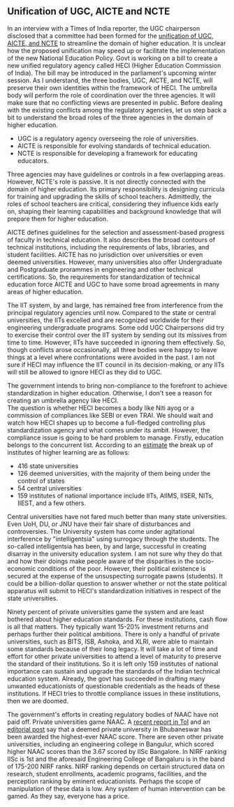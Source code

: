 ## Unification of UGC, AICTE and NCTE

In an interview with a Times of India reporter, the UGC chairperson disclosed that a committee had been formed
for the [unification of UGC, AICTE, and NCTE](https://am.linkedin.com/posts/mamidala-jagadesh-kumar-76b090146_manash-gohain-of-times-of-india-writes-the-activity-6896151745542901760-HVLe?trk=public_profile_like_view) to streamline the domain of higher education. It is unclear how the proposed unification may speed up or facilitate the
implementation of the new National Education Policy. Govt is working on a bill to create a new unified 
regulatory agency called HECI (Higher Education Commission of India). The bill may be introduced in the parliament's
upcoming winter session. As I understand, the three bodies, UGC, AICTE, and NCTE, will preserve their own identities 
within the framework of HECI. The umbrella body will perform the role of coordination over the three agencies.
It will make sure that no conflicting views are presented in public. Before dealing with the existing conflicts among
the regulatory agencies, let us step back a bit to understand the broad roles of the three agencies in the domain of 
higher education.

- UGC is a regulatory agency overseeing the role of universities.
- AICTE is responsible for evolving standards of technical education.
- NCTE is responsible for developing a framework for educating educators.

Three agencies may have guidelines or controls in a few overlapping areas. However,
NCTE's role is passive. It is not directly connected with the domain of higher education. Its primary responsibility
is designing curricula for training and upgrading the skills of school teachers. Admittedly, the roles of school
teachers are critical, considering they influence kids early on, shaping their learning capabilities and 
background knowledge that will prepare them for higher education. 

AICTE defines guidelines for the selection and assessment-based progress of faculty in technical education. It also
describes the broad contours of technical institutions, including the requirements of labs, libraries, and student
facilities. AICTE has no jurisdiction over universities or even deemed universities. However, many universities 
also offer Undergraduate and Postgraduate prorammes in engineering and other technical certifications. So, 
the requirements for standardization of technical education force AICTE and UGC to have some broad 
agreements in many areas of higher education. 

The IIT system, by and large, has remained free from interference from the principal regulatory agencies until now.
Compared to the state or central universities, the IITs excelled and are recognized worldwide for their engineering undergraduate programs. Some odd UGC Chairpersons did try to exercise their control over the IIT system by sending out its missives from time to time. However, IITs have succeeded in ignoring them effectively. 
So, though conflicts arose occasionally, all three bodies were happy to leave things at a 
level where confrontations were avoided in the past. I am not sure if 
HECI may influence the IIT council in its decision-making, or any IITs will still be allowed to ignore HECI as 
they did to UGC. 

The government intends to bring non-compliance to the forefront to achieve standardization in higher
education. Otherwise, I don't see a reason for creating an umbrella agency like HECI.  
The question is whether HECI becomes a body like Niti ayog or a commission of compliances like SEBI
or even TRAI. We should wait and watch how HECI shapes up to become a full-fledged controlling plus standardization
agency and what comes under its ambit. However, the compliance issue is going to be hard 
problem to manage. Firstly, education belongs to the concurrent list. According to an [estimate](https://en.wikipedia.org/wiki/Higher_education_in_India)
the break up of institutes of higher learning are as follows:

- 416 state universities
- 126 deemed universities, with the majority of them being under the control of states
- 54 central universities
- 159 institutes of national importance include IITs, AIIMS, IISER, NITs, IIEST, and a few others.

Central universities have not fared much better than many state universities. Even UoH, DU, or JNU have their
fair share of disturbances and controversies. The University system has come under agitational interference by "intelligentsia" using surrogacy through the students. 
The so-called intelligentsia has been, by and large, successful in creating disarray in the university education 
system. I am not sure why they do that and how their doings make people aware of the disparities in 
the socio-economic conditions of the poor. However, their political existence is secured at the expense of
the unsuspecting surrogate pawns (students). It could be a billion-dollar question to answer whether or not 
the state political apparatus will submit to HECI's standardization initiatives in respect of the state universities. 

Ninety percent of private universities game the system and are least bothered about higher education standards.
For these institutions, cash flow is all that matters. They typically want 15-20% investment returns and
perhaps further their political ambitions. There is only a handful of private universities, such as BITS, ISB, 
Ashoka, and XLRI, were able to maintain some standards because of their long legacy. It will take 
a lot of time and effort for other private universities to attend a level of maturity to preserve the standard of
their institutions. So it is left only 159 institutes of national importance can sustain and upgrade 
the standards of the Indian technical education system. Already, the govt has succeeded in drafting many unwanted
educationists of questionable credentials as the heads of these institutions. If HECI tries to throttle compliance
issues in these institutions, then we are doomed.


The government's efforts in creating regulatory bodies of NAAC have not paid off. Private universities game NAAC. 
A [recent report in ToI](https://timesofindia.indiatimes.com/education/better-than-the-best-naacs-grade-discrepancies-under-lens/articleshow/94591794.cms) and an [editorial post](https://timesofindia.indiatimes.com/blogs/toi-editorials/unreliably-a-oddities-in-naac-assessment-call-for-an-urgent-audit-dont-mess-with-higher-education/) 
say that a deemed private university in Bhubaneswar has been awarded the
highest-ever NAAC score. There are seven other private universities, including an engineering college
in Bangulur, which scored higher NAAC scores than the 3.67 scored by IISc Bangalore. In NIRF ranking IISc is 1st
and the aforesaid Engineering College of Bangaluru is in the band of 175-200 NIRF ranks. NIRF ranking depends on 
certain structured data on research, student enrollments, academic programs, facilities, and the 
perception ranking by eminent educationists.  Perhaps the scope of manipulation of these data is low. Any system
of human intervention can be gamed. As they say, everyone has a price.


